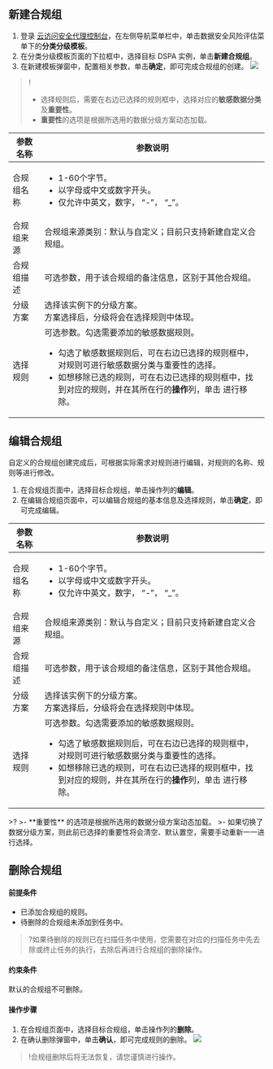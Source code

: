 
## 新建合规组

1. 登录 [云访问安全代理控制台](https://console.cloud.tencent.com/casb)，在左侧导航菜单栏中，单击数据安全风险评估菜单下的**分类分级模板**。
2. 在分类分级模板页面的下拉框中，选择目标 DSPA 实例，单击**新建合规组**。
3. 在新建模板弹窗中，配置相关参数，单击**确定**，即可完成合规组的创建。
![](https://qcloudimg.tencent-cloud.cn/raw/fa09f32ace97cd6c8b90f6044c3a28ca.png)
>!
>- 选择规则后，需要在右边已选择的规则框中，选择对应的**敏感数据分类**及**重要性**。
>- **重要性**的选项是根据所选用的数据分级方案动态加载。
>
<table>
<thead>
<tr>
<th>参数名称</th>
<th>参数说明</th>
</tr>
</thead>
<tbody><tr>
<td>合规组名称</td>
<td><ul><li> 1-60个字节。 </li><li>以字母或中文或数字开头。 </li><li>仅允许中英文，数字， “-”， “_”。</li></td>
</tr>
<tr>
<td>合规组来源</td>
<td>合规组来源类别：默认与自定义；目前只支持新建自定义合规组。</td>
</tr>
<tr>
<td>合规组描述</td>
<td>可选参数，用于该合规组的备注信息，区别于其他合规组。</td>
</tr>
<tr>
<td>分级方案</td>
<td>选择该实例下的分级方案。<br>方案选择后，分级将会在选择规则中体现。</td>
</tr>
<tr>
<td>选择规则</td>
<td>可选参数。勾选需要添加的敏感数据规则。 <ul><li>勾选了敏感数据规则后，可在右边已选择的规则框中，对规则可进行敏感数据分类与重要性的选择。</li><li>如想移除已选的规则，可在右边已选择的规则框中，找到对应的规则，并在其所在行的<strong>操作</strong>列，单击 <img src="https://main.qcloudimg.com/raw/a6233dc6056e101aff7c5c92d9201052.png" alt="">进行移除。</li></td>
</tr>
</tbody></table>


## 编辑合规组
自定义的合规组创建完成后，可根据实际需求对规则进行编辑，对规则的名称、规则等进行修改。

1. 在合规组页面中，选择目标合规组，单击操作列的**编辑**。
2. 在编辑合规组页面中，可以编辑合规组的基本信息及选择规则，单击**确定**，即可完成编辑。
<table>
<thead>
<tr>
<th>参数名称</th>
<th>参数说明</th>
</tr>
</thead>
<tbody><tr>
<td>合规组名称</td>
<td><ul><li> 1-60个字节。 </li><li>以字母或中文或数字开头。 </li><li>仅允许中英文，数字， “-”， “_”。</li></td>
</tr>
<tr>
<td>合规组来源</td>
<td>合规组来源类别：默认与自定义；目前只支持新建自定义合规组。</td>
</tr>
<tr>
<td>合规组描述</td>
<td>可选参数，用于该合规组的备注信息，区别于其他合规组。</td>
</tr>
<tr>
<td>分级方案</td>
<td>选择该实例下的分级方案。<br>方案选择后，分级将会在选择规则中体现。</td>
</tr>
<tr>
<td>选择规则</td>
<td>可选参数。勾选需要添加的敏感数据规则。<ul> <li>勾选了敏感数据规则后，可在右边已选择的规则框中，对规则可进行敏感数据分类与重要性的选择。</li><li>如想移除已选的规则，可在右边已选择的规则框中，找到对应的规则，并在其所在行的<strong>操作</strong>列，单击 <img src="https://main.qcloudimg.com/raw/a6233dc6056e101aff7c5c92d9201052.png" alt="">进行移除。</li></td>
</tr>
</tbody></table>
>?
>- **重要性** 的选项是根据所选用的数据分级方案动态加载。
>- 如果切换了数据分级方案，则此前已选择的重要性将会清空、默认置空，需要手动重新一一进行选择。

## 删除合规组

#### 前提条件
- 已添加合规组的规则。
- 待删除的合规组未添加到任务中。

>?如果待删除的规则已在扫描任务中使用，您需要在对应的扫描任务中先去除或终止任务的执行，去除后再进行合规组的删除操作。

#### 约束条件
默认的合规组不可删除。

#### 操作步骤

1. 在合规组页面中，选择目标合规组，单击操作列的**删除**。
2. 在确认删除弹窗中，单击**确认**，即可完成规则的删除。
![](https://qcloudimg.tencent-cloud.cn/raw/9a11581e3a7db0a98c35f3b0b3064b3a.png)
>!合规组删除后将无法恢复，请您谨慎进行操作。
